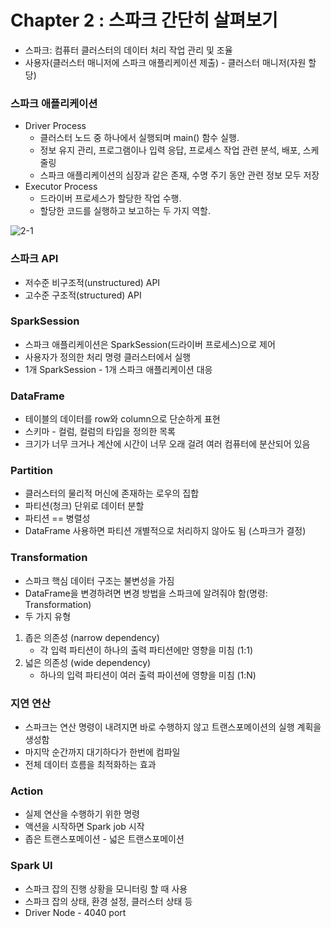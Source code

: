 # Chapter 2 : 스파크 간단히 살펴보기

- 스파크: 컴퓨터 클러스터의 데이터 처리 작업 관리 및 조율
- 사용자(클러스터 매니저에 스파크 애플리케이션 제출) - 클러스터 매니저(자원 할당)

### 스파크 애플리케이션

- Driver Process
    - 클러스터 노드 중 하나에서 실행되며 main() 함수 실행.
    - 정보 유지 관리, 프로그램이나 입력 응답, 프로세스 작업 관련 분석, 배포, 스케줄링
    - 스파크 애플리케이션의 심장과 같은 존재, 수명 주기 동안 관련 정보 모두 저장
- Executor Process
    - 드라이버 프로세스가 할당한 작업 수행.
    - 할당한 코드를 실행하고 보고하는 두 가지 역할.

![2-1](https://user-images.githubusercontent.com/70019911/127878905-8fcabd74-8d4c-4c27-810a-7afbfe8dc7bc.png)

### 스파크 API

- 저수준 비구조적(unstructured) API
- 고수준 구조적(structured) API

### SparkSession

- 스파크 애플리케이션은 SparkSession(드라이버 프로세스)으로 제어
- 사용자가 정의한 처리 명령 클러스터에서 실행
- 1개 SparkSession - 1개 스파크 애플리케이션 대응

### DataFrame

- 테이블의 데이터를 row와 column으로 단순하게 표현
- 스키마 - 컬럼, 컬럼의 타입을 정의한 목록
- 크기가 너무 크거나 계산에 시간이 너무 오래 걸려 여러 컴퓨터에 분산되어 있음

### Partition

- 클러스터의 물리적 머신에 존재하는 로우의 집합
- 파티션(청크) 단위로 데이터 분할
- 파티션 == 병렬성
- DataFrame 사용하면 파티션 개별적으로 처리하지 않아도 됨 (스파크가 결정)

### Transformation

- 스파크 핵심 데이터 구조는 불변성을 가짐
- DataFrame을 변경하려면 변경 방법을 스파크에 알려줘야 함(명령: Transformation)
- 두 가지 유형
1. 좁은 의존성 (narrow dependency)
    - 각 입력 파티션이 하나의 출력 파티션에만 영향을 미침 (1:1)
2. 넓은 의존성 (wide dependency)
    - 하나의 입력 파티션이 여러 출력 파이션에 영향을 미침 (1:N)

### 지연 연산

- 스파크는 연산 명령이 내려지면 바로 수행하지 않고 트랜스포메이션의 실행 계획을 생성함
- 마지막 순간까지 대기하다가 한번에 컴파일
- 전체 데이터 흐름을 최적화하는 효과

### Action

- 실제 연산을 수행하기 위한 명령
- 액션을 시작하면 Spark job 시작
- 좁은 트랜스포메이션 - 넓은 트랜스포메이션

### Spark UI

- 스파크 잡의 진행 상황을 모니터링 할 때 사용
- 스파크 잡의 상태, 환경 설정, 클러스터 상태 등
- Driver Node - 4040 port
